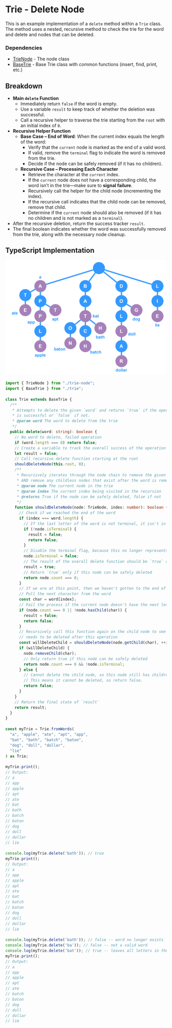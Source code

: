 # Trie - Delete Node

This is an example implementation of a `delete` method within a `Trie` class. The method uses a nested, recursive method to check the trie for the word and delete and nodes that can be deleted.

### Dependencies
* [TrieNode](Trie%20-%20Node.md) - The node class
* [BaseTrie](Trie%20-%20Basic.md) - Base Trie class with common functions (insert, find, print, etc.)

## Breakdown
- **Main `delete` Function**
  - Immediately return `false` if the word is empty.
  - Use a variable `result` to keep track of whether the deletion was successful.
  - Call a recursive helper to traverse the trie starting from the `root` with an initial index of `0`.
- **Recursive Helper Function**
  - **Base Case – End of Word**: When the current index equals the length of the word:
    - Verify that the `current` node is marked as the end of a valid word.
    - If valid, remove the `terminal` flag to indicate the word is removed from the trie.
    - Decide if the node can be safely removed (if it has no children).
  - **Recursive Case – Processing Each Character**
    - Retrieve the character at the `current` index.
    - If the `current` node does not have a corresponding child, the word isn’t in the trie—make sure to **signal failure**.
    - Recursively call the helper for the child node (incrementing the index).
    - If the recursive call indicates that the child node can be removed, remove that child.
    - Determine if the `current` node should also be removed (if it has no children and is not marked as a `terminal`).
- After the recursive deletion, return the success tracker `result`.
- The final boolean indicates whether the word was successfully removed from the trie, along with the necessary node cleanup.

## TypeScript Implementation

![trie-basic-example.svg](../_images/trie-basic-example.svg)

```ts
import { TrieNode } from "./trie-node";
import { BaseTrie } from "./trie";

class Trie extends BaseTrie {
  /**
   * Attempts to delete the given `word` and returns `true` if the operation
   * is successful or `false` if not.
   * @param word The word to delete from the trie
   */
  public delete(word: string): boolean {
    // No word to delete, failed operation
    if (word.length === 0) return false;
    // Create a variable to track the overall success of the operation
    let result = false;
    // Call recursive delete function starting at the root
    shouldDeleteNode(this.root, 0);
    /**
     * Recursively iterates through the node chain to remove the given `word`
     * AND remove any childless nodes that exist after the word is removed.
     * @param node The current node in the trie
     * @param index The current index being visited in the recursion
     * @returns True if the node can be safely deleted, false if not
     */
    function shouldDeleteNode(node: TrieNode, index: number): boolean {
      // Check if we reached the end of the word
      if (index === word.length) {
        // If the last letter of the word is not terminal, it isn't in the trie
        if (!node.isTerminal) {
          result = false;
          return false;
        }
        // Disable the terminal flag, because this no longer represents a valid word
        node.isTerminal = false;
        // The result of the overall delete function should be `true` at this point
        result = true;
        // Return `true` only if this node can be safely deleted
        return node.count === 0;
      }
      // If we are at this point, then we haven't gotten to the end of the word
      // Pull the next character from the word
      const char = word[index];
      // Fail the process if the current node doesn't have the next letter
      if (node.count === 0 || !node.hasChild(char)) {
        result = false;
        return false;
      }
      // Recursively call this function again on the child node to see if it 
      // needs to be deleted after this operation
      const willDeleteChild = shouldDeleteNode(node.getChild(char), ++index);
      if (willDeleteChild) {
        node.removeChild(char);
        // Only return true if this node can be safely deleted
        return node.count === 0 && !node.isTerminal;
      } else {
        // Cannot delete the child node, so this node still has children.
        // This means it cannot be deleted, so return false.
        return false;
      }
    }
    // Return the final state of `result`
    return result;
  }
}

const myTrie = Trie.fromWords(
  "a", "apple", "ate", "apt", "app",
  "bat", "bath", "batch", "baton",
  "dog", "doll", "dollar",
  "lie"
) as Trie;

myTrie.print();
// Output:
// a
// app   
// apple 
// apt   
// ate   
// bat   
// bath  
// batch 
// baton 
// dog   
// doll  
// dollar
// lie 

console.log(myTrie.delete('bath')); // true
myTrie.print();
// Output:
// a     
// app   
// apple 
// apt   
// ate   
// bat   
// batch 
// baton 
// dog
// doll
// dollar
// lie

console.log(myTrie.delete('bath')); // false -- word no longer exists
console.log(myTrie.delete('ba')); // false -- not a valid word
console.log(myTrie.delete('bat')); // true -- leaves all letters in the trie 
myTrie.print();
// Output:
// a
// app
// apple
// apt
// ate
// batch
// baton
// dog
// doll
// dollar
// lie
```